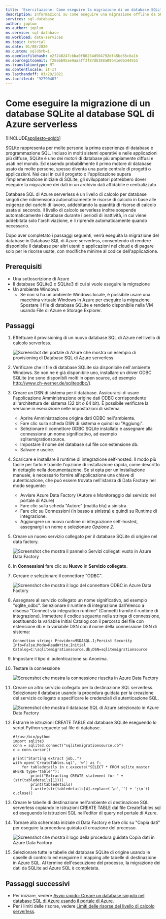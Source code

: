 ```yaml
---
title: 'Esercitazione: Come eseguire la migrazione di un database SQLite al database SQL di Azure serverless'
description: Informazioni su come eseguire una migrazione offline da SQLite al database SQL di Azure serverless usando Azure Data Factory.
services: sql-database
author: joplum
ms.author: joplum
ms.service: sql-database
ms.workload: data-services
ms.topic: tutorial
ms.date: 01/08/2020
ms.custom: sqldbrb=1
ms.openlocfilehash: e2f240247cbba0f80254d504792df45be55c6a1b
ms.sourcegitcommit: f28ebb95ae9aaaff3f87d8388a09b41e0b3445b5
ms.translationtype: MT
ms.contentlocale: it-IT
ms.lasthandoff: 03/29/2021
ms.locfileid: "92790407"
---
```

# <a name="how-to-migrate-your-sqlite-database-to-azure-sql-database-serverless"></a>Come eseguire la migrazione di un database SQLite al database SQL di Azure serverless
[!INCLUDE[appliesto-sqldb](../includes/appliesto-sqldb.md)]

SQLite rappresenta per molte persone la prima esperienza di database e programmazione SQL. Incluso in molti sistemi operativi e nelle applicazioni più diffuse, SQLite è uno dei motori di database più ampiamente diffusi e usati nel mondo. Ed essendo probabilmente il primo motore di database usato da molte persone, spesso diventa una parte centrale di progetti o applicazioni. Nei casi in cui il progetto o l'applicazione supera l'implementazione iniziale di SQLite, gli sviluppatori potrebbero dover eseguire la migrazione dei dati in un archivio dati affidabile e centralizzato.

Database SQL di Azure serverless è un livello di calcolo per database singoli che ridimensiona automaticamente le risorse di calcolo in base alle esigenze dei carichi di lavoro, addebitando la quantità di risorse di calcolo usata al secondo. Il livello di calcolo serverless inoltre sospende automaticamente i database durante i periodi di inattività, in cui viene addebitata solo l'archiviazione, e li riprende automaticamente quando necessario.

Dopo aver completato i passaggi seguenti, verrà eseguita la migrazione del database in Database SQL di Azure serverless, consentendo di rendere disponibile il database per altri utenti o applicazioni nel cloud e di pagare solo per le risorse usate, con modifiche minime al codice dell'applicazione.

## <a name="prerequisites"></a>Prerequisiti

- Una sottoscrizione di Azure
- Il database SQLite2 o SQLite3 di cui si vuole eseguire la migrazione
- Un ambiente Windows
  - Se non si ha un ambiente Windows locale, è possibile usare una macchina virtuale Windows in Azure per eseguire la migrazione. Spostare il file di database SQLite e renderlo disponibile nella VM usando File di Azure e Storage Explorer.

## <a name="steps"></a>Passaggi

1. Effettuare il provisioning di un nuovo database SQL di Azure nel livello di calcolo serverless.

    ![Screenshot del portale di Azure che mostra un esempio di provisioning di Database SQL di Azure serverless](./media/migrate-sqlite-db-to-azure-sql-serverless-offline-tutorial/provision-serverless.png)

2. Verificare che il file di database SQLite sia disponibile nell'ambiente Windows. Se non ne è già disponibile uno, installare un driver ODBC SQLite (ne sono disponibili molti in open source, ad esempio http://www.ch-werner.de/sqliteodbc/).

3. Creare un DSN di sistema per il database. Assicurarsi di usare l'applicazione Amministrazione origine dati ODBC corrispondente all'architettura del sistema (32 bit o 64 bit). È possibile verificare la versione in esecuzione nelle impostazioni di sistema.

    - Aprire Amministrazione origine dati ODBC nell'ambiente.
    - Fare clic sulla scheda DSN di sistema e quindi su "Aggiungi".
    - Selezionare il connettore ODBC SQLite installato e assegnare alla connessione un nome significativo, ad esempio sqlitemigrationsource.
    - Impostare il nome del database sul file con estensione db.
    - Salvare e uscire.

4. Scaricare e installare il runtime di integrazione self-hosted. Il modo più facile per farlo è tramite l'opzione di installazione rapida, come descritto in dettaglio nella documentazione. Se si opta per un'installazione manuale, è necessario fornire all'applicazione una chiave di autenticazione, che può essere trovata nell'istanza di Data Factory nel modo seguente:

    - Avviare Azure Data Factory (Autore e Monitoraggio dal servizio nel portale di Azure)
    - Fare clic sulla scheda "Autore" (matita blu) a sinistra.
    - Fare clic su Connessioni (in basso a sinistra) e quindi su Runtime di integrazione.
    - Aggiungere un nuovo runtime di integrazione self-hosted, assegnargli un nome e selezionare *Opzione 2*.

5. Creare un nuovo servizio collegato per il database SQLite di origine nel data factory.

    ![Screenshot che mostra il pannello Servizi collegati vuoto in Azure Data Factory](./media/migrate-sqlite-db-to-azure-sql-serverless-offline-tutorial/linked-services-create.png)

6. In **Connessioni** fare clic su **Nuovo** in **Servizio collegato**.

7. Cercare e selezionare il connettore "ODBC".

   ![Screenshot che mostra il logo del connettore ODBC in Azure Data Factory](./media/migrate-sqlite-db-to-azure-sql-serverless-offline-tutorial/linked-services-odbc.png)

8. Assegnare al servizio collegato un nome significativo, ad esempio "sqlite_odbc". Selezionare il runtime di integrazione dall'elenco a discesa "Connect via integration runtime" (Connetti tramite il runtime di integrazione). Immettere il codice seguente nella stringa di connessione, sostituendo la variabile Initial Catalog con il percorso del file con estensione db e la variabile DSN con il nome della connessione DSN di sistema:

   ```
   Connection string: Provider=MSDASQL.1;Persist Security Info=False;Mode=ReadWrite;Initial Catalog=C:\sqlitemigrationsource.db;DSN=sqlitemigrationsource
    ```

9. Impostare il tipo di autenticazione su Anonima.

10. Testare la connessione

    ![Screenshot che mostra la connessione riuscita in Azure Data Factory](./media/migrate-sqlite-db-to-azure-sql-serverless-offline-tutorial/linked-services-test-successful.png)

11. Creare un altro servizio collegato per la destinazione SQL serverless. Selezionare il database usando la procedura guidata per la creazione del servizio collegato e specificare le credenziali di autenticazione SQL.

    ![Screenshot che mostra il database SQL di Azure selezionato in Azure Data Factory](./media/migrate-sqlite-db-to-azure-sql-serverless-offline-tutorial/linked-services-create-target.png)

12. Estrarre le istruzioni CREATE TABLE dal database SQLite eseguendo lo script Python seguente sul file di database.

    ```
    #!/usr/bin/python
    import sqlite3
    conn = sqlite3.connect("sqlitemigrationsource.db")
    c = conn.cursor()

    print("Starting extract job..")
    with open('CreateTables.sql', 'w') as f:
        for tabledetails in c.execute("SELECT * FROM sqlite_master WHERE type='table'"):
            print("Extracting CREATE statement for " + (str(tabledetails[1])))
            print(tabledetails)
            f.write(str(tabledetails[4].replace('\n','') + ';\n'))
    c.close()
    ```

13. Creare le tabelle di destinazione nell'ambiente di destinazione SQL serverless copiando le istruzioni CREATE TABLE dal file CreateTables.sql ed eseguendo le istruzioni SQL nell'editor di query nel portale di Azure.

14. Tornare alla schermata iniziale di Data Factory e fare clic su "Copia dati" per eseguire la procedura guidata di creazione del processo.

    ![Screenshot che mostra il logo della procedura guidata Copia dati in Azure Data Factory](./media/migrate-sqlite-db-to-azure-sql-serverless-offline-tutorial/copy-data.png)

15. Selezionare tutte le tabelle del database SQLite di origine usando le caselle di controllo ed eseguirne il mapping alle tabelle di destinazione in Azure SQL. Al termine dell'esecuzione del processo, la migrazione dei dati da SQLite ad Azure SQL è completata.

## <a name="next-steps"></a>Passaggi successivi

- Per iniziare, vedere [Avvio rapido: Creare un database singolo nel database SQL di Azure usando il portale di Azure](single-database-create-quickstart.md).
- Per i limiti delle risorse, vedere [Limiti delle risorse del livello di calcolo serverless](./resource-limits-vcore-single-databases.md#general-purpose---serverless-compute---gen5).
